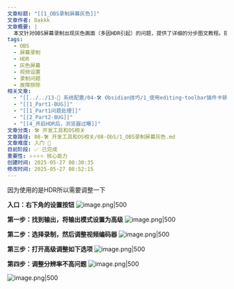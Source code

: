 ```yaml
---
文章标题: "[[1_OBS录制屏幕灰色]]"
文章作者: Dakkk
文章概要: |
  本文针对OBS屏幕录制出现灰色画面（多因HDR引起）的问题，提供了详细的分步图文教程。指导用户如何进入OBS设置，将输出模式调整为高级，并修改视频编码器及高级选项，最终解决灰色画面并优化录制分辨率。
tags:
  - OBS
  - 屏幕录制
  - HDR
  - 灰色屏幕
  - 视频设置
  - 录制问题
  - 故障排除
相关文章:
  - "[[../../13-🔧 系统配置/04-🛠️ Obsidian技巧/1_使用editing-toolbar插件卡顿]]"
  - "[[1_Part1-BUG]]"
  - "[[1_Part1问题处理]]"
  - "[[2_Part2-BUG]]"
  - "[[4_开启HDR后，浏览器过曝]]"
文章分类: 🛠️ 开发工具和OS相关
文章路径: 08-🛠️ 开发工具和OS相关/08-ObS/1_OBS录制屏幕灰色.md
文章难度: 入门 🌱
目前阶段: ✅ 已完成
重要性: ⭐⭐⭐⭐ 核心能力
创建时间: 2025-05-27 08:30:35
修改时间: 2025-05-27 08:52:15
---
```


因为使用的是HDR所以需要调整一下

**入口：右下角的设置按钮**
![image.png|500](https://my-obsidian-image.oss-cn-guangzhou.aliyuncs.com/2025/05/bbcb0b9d1663af4afe8d26ccf7eb6c86.png)

**第一步：找到输出，将输出模式设置为高级**
![image.png|500](https://my-obsidian-image.oss-cn-guangzhou.aliyuncs.com/2025/05/9bf90e14a64562141c78be22086c4d68.png)

**第二步：选择录制，然后调整视频编码器**
![image.png|500](https://my-obsidian-image.oss-cn-guangzhou.aliyuncs.com/2025/05/5967fc309c7e97ee2b540623c1ece6fd.png)

**第三步：打开高级调整如下选项**
![image.png|500](https://my-obsidian-image.oss-cn-guangzhou.aliyuncs.com/2025/05/3a7363bbe4fef575758b0539b1378cd1.png)

**第四步：调整分辨率不高问题**
![image.png|500](https://my-obsidian-image.oss-cn-guangzhou.aliyuncs.com/2025/05/59190ec8747ea8e07a07f18452e35338.png)

![image.png|500](https://my-obsidian-image.oss-cn-guangzhou.aliyuncs.com/2025/05/3ccb0c891a25e4f6ebc4b5b3b66f6e43.png)
